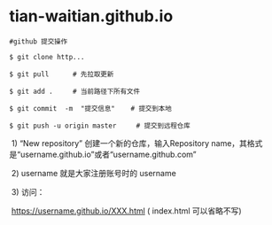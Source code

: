 # tian-waitian.github.io

```shell
#github 提交操作

$ git clone http...

$ git pull		# 先拉取更新

$ git add . 	# 当前路径下所有文件

$ git commit  -m  "提交信息"	# 提交到本地

$ git push -u origin master		# 提交到远程仓库
```



​	1) “New repository” 创建一个新的仓库，输入Repository name，其格式是“username.github.io”或者“username.github.com”

​	2) username 就是大家注册账号时的 username

​	3)  访问：

​		https://username.github.io/XXX.html		( index.html 可以省略不写)